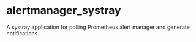 # alertmanager_systray
A systray application for polling Prometheus alert manager and generate notifications.

